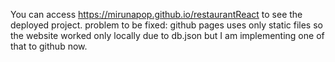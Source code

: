 You can access https://mirunapop.github.io/restaurantReact to see the deployed project.
problem to be fixed: github pages uses only static files so the website worked only locally due to db.json but I am implementing one of that to github now.
